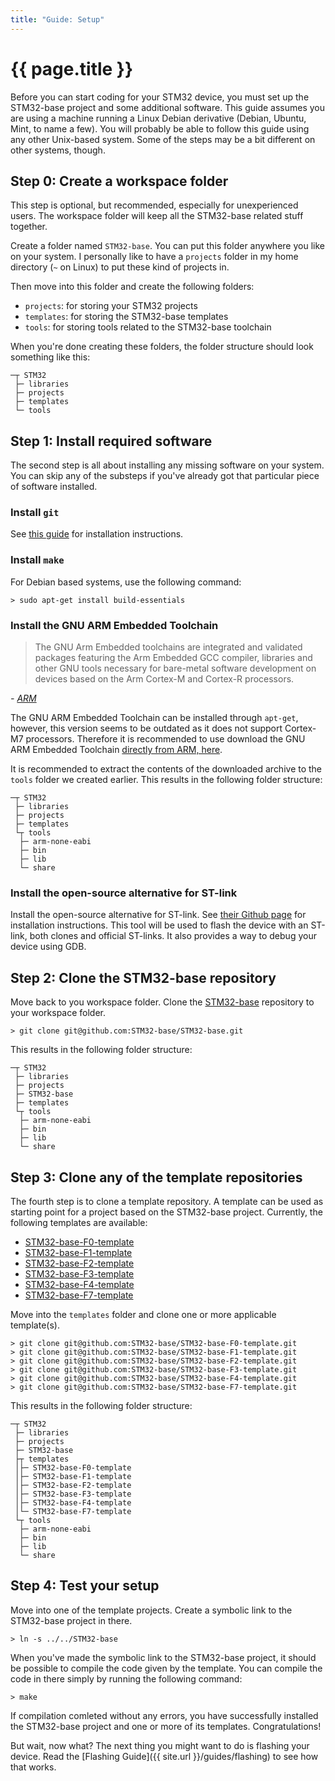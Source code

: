 ```yaml
---
title: "Guide: Setup"
---
```


# {{ page.title }}

Before you can start coding for your STM32 device, you must set up the STM32-base project and some additional software. This guide assumes you are using a machine running a Linux Debian derivative (Debian, Ubuntu, Mint, to name a few). You will probably be able to follow this guide using any other Unix-based system. Some of the steps may be a bit different on other systems, though.

## Step 0: Create a workspace folder

This step is optional, but recommended, especially for unexperienced users. The workspace folder will keep all the STM32-base related stuff together.

Create a folder named `STM32-base`. You can put this folder anywhere you like on your system. I personally like to have a `projects` folder in my home directory (`~` on Linux) to put these kind of projects in.

Then move into this folder and create the following folders:

 - `projects`: for storing your STM32 projects
 - `templates`: for storing the STM32-base templates
 - `tools`: for storing tools related to the STM32-base toolchain

When you're done creating these folders, the folder structure should look something like this:

```
─┬ STM32
 ├─ libraries
 ├─ projects
 ├─ templates
 └─ tools
```

## Step 1: Install required software

The second step is all about installing any missing software on your system. You can skip any of the substeps if you've already got that particular piece of software installed.

### Install `git`

See [this guide](https://git-scm.com/book/en/v2/Getting-Started-Installing-Git) for installation instructions.

### Install `make`

For Debian based systems, use the following command:

```
> sudo apt-get install build-essentials
```

### Install the GNU ARM Embedded Toolchain

> The GNU Arm Embedded toolchains are integrated and validated packages featuring the Arm Embedded GCC compiler, libraries and other GNU tools necessary for bare-metal software development on devices based on the Arm Cortex-M and Cortex-R processors.

_- [ARM](https://developer.arm.com/open-source/gnu-toolchain/gnu-rm)_

The GNU ARM Embedded Toolchain can be installed through `apt-get`, however, this version seems to be outdated as it does not support Cortex-M7 processors. Therefore it is recommended to use download the GNU ARM Embedded Toolchain [directly from ARM, here](https://developer.arm.com/open-source/gnu-toolchain/gnu-rm/downloads).

It is recommended to extract the contents of the downloaded archive to the `tools` folder we created earlier. This results in the following folder structure:

```
─┬ STM32
 ├─ libraries
 ├─ projects
 ├─ templates
 └┬ tools
  ├─ arm-none-eabi
  ├─ bin
  ├─ lib
  └─ share
```

### Install the open-source alternative for ST-link

Install the open-source alternative for ST-link. See [their Github page](https://github.com/texane/stlink#installation) for installation instructions. This tool will be used to flash the device with an ST-link, both clones and official ST-links. It also provides a way to debug your device using GDB.

## Step 2: Clone the STM32-base repository

Move back to you workspace folder. Clone the [STM32-base](https://github.com/STM32-base/STM32-base) repository to your workspace folder.

```
> git clone git@github.com:STM32-base/STM32-base.git
```

This results in the following folder structure:

```
─┬ STM32
 ├─ libraries
 ├─ projects
 ├─ STM32-base
 ├─ templates
 └┬ tools
  ├─ arm-none-eabi
  ├─ bin
  ├─ lib
  └─ share
```

## Step 3: Clone any of the template repositories

The fourth step is to clone a template repository. A template can be used as starting point for a project based on the STM32-base project. Currently, the following templates are available:

 * [STM32-base-F0-template](https://github.com/STM32-base/STM32-base-F0-template)
 * [STM32-base-F1-template](https://github.com/STM32-base/STM32-base-F1-template)
 * [STM32-base-F2-template](https://github.com/STM32-base/STM32-base-F2-template)
 * [STM32-base-F3-template](https://github.com/STM32-base/STM32-base-F3-template)
 * [STM32-base-F4-template](https://github.com/STM32-base/STM32-base-F4-template)
 * [STM32-base-F7-template](https://github.com/STM32-base/STM32-base-F7-template)

Move into the `templates` folder and clone one or more applicable template(s).

```
> git clone git@github.com:STM32-base/STM32-base-F0-template.git
> git clone git@github.com:STM32-base/STM32-base-F1-template.git
> git clone git@github.com:STM32-base/STM32-base-F2-template.git
> git clone git@github.com:STM32-base/STM32-base-F3-template.git
> git clone git@github.com:STM32-base/STM32-base-F4-template.git
> git clone git@github.com:STM32-base/STM32-base-F7-template.git
```

This results in the following folder structure:

```
─┬ STM32
 ├─ libraries
 ├─ projects
 ├─ STM32-base
 ├┬ templates
 │├─ STM32-base-F0-template
 │├─ STM32-base-F1-template
 │├─ STM32-base-F2-template
 │├─ STM32-base-F3-template
 │├─ STM32-base-F4-template
 │└─ STM32-base-F7-template
 └┬ tools
  ├─ arm-none-eabi
  ├─ bin
  ├─ lib
  └─ share
```

## Step 4: Test your setup

Move into one of the template projects. Create a symbolic link to the STM32-base project in there.

```
> ln -s ../../STM32-base
```

When you've made the symbolic link to the STM32-base project, it should be possible to compile the code given by the template. You can compile the code in there simply by running the following command:

```
> make
```

If compilation comleted without any errors, you have successfully installed the STM32-base project and one or more of its templates. Congratulations!

But wait, now what? The next thing you might want to do is flashing your device. Read the [Flashing Guide]({{ site.url }}/guides/flashing) to see how that works.
